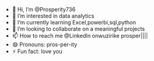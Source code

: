 - 👋 Hi, I’m @Prosperity736
- 👀 I’m interested in data analytics 
- 🌱 I’m currently learning Excel,powerbi,sql,python 
- 💞️ I’m looking to collaborate on a meaningful projects
- 📫 How to reach me @Linkedln onwuzirike prosper||||
- 😄 Pronouns: pros-per-ity
- ⚡ Fun fact: love you 

<!---
Prosperity736/Prosperity736 is a ✨ special ✨ repository because its `README.md` (this file) appears on your GitHub profile.
You can click the Preview link to take a look at your changes.
--->

